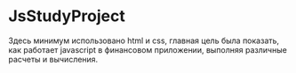 # JsStudyProject
Здесь минимум использовано html и css, главная цель была показать, как работает javascript в финансовом приложении, выполняя различные расчеты и вычисления.
